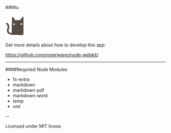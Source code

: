 ##Miu

![](https://raw.githubusercontent.com/0x142857/Miu/master/miu.png)

Get more details about how to develop this app:

https://github.com/rogerwang/node-webkit/

---

####Requried Node Modules

- fs-extra
- markdown
- markdown-pdf
- markdown-word
- temp
- xml

--

Licensed under MIT licese.